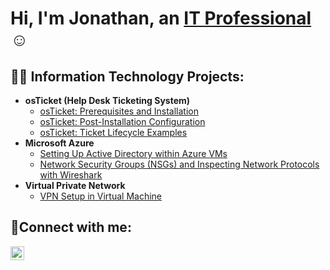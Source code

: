 <h1>Hi, I'm Jonathan, an <a href="https://linkedin.com/in/Josh">IT Professional</a>☺</h1>

<h2>👨‍💻 Information Technology Projects:</h2>

- <b>osTicket (Help Desk Ticketing System)</b>
  - [osTicket: Prerequisites and Installation](https://github.com/JonathanIT96/osticket-prereqs)
  - [osTicket: Post-Installation Configuration](https://github.com/JonathanIT96/post-install-config)
  - [osTicket: Ticket Lifecycle Examples](https://github.com/JonathanIT96/ticket-lifecycle)
- <b>Microsoft Azure</b>
  - [Setting Up Active Directory within Azure VMs](https://github.com/JonathanIT96/configure-ad)
  - [Network Security Groups (NSGs) and Inspecting Network Protocols with Wireshark](https://github.com/JonathanIT96/azure-network-protocols)
- <b>Virtual Private Network</b>
  - [VPN Setup in Virtual Machine](https://github.com/JonathanIT96/vpn-setup)

<h2>🤳Connect with me:</h2>

[<img align="left" alt="Josh | LinkedIn" width="22px" src="https://cdn.jsdelivr.net/npm/simple-icons@v3/icons/linkedin.svg" />][linkedin]


[linkedin]: https://linkedin.com/in/Josh
